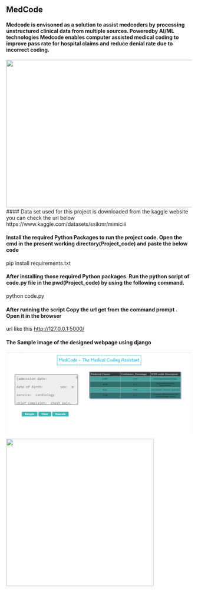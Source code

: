 ## MedCode
#### Medcode is envisoned as a solution to assist medcoders by processing unstructured clinical data from multiple sources. Poweredby AI/ML technologies Medcode enables computer assisted medical coding to improve pass rate for hospital claims and reduce denial rate due to incorrect coding.


<img src="https://aics.asus.com/wp-content/uploads/2021/05/Miraico_editing2-05-1024x802.png" width="800" height="400">
#### Data set used for this project is downloaded from the kaggle website you can check the url below
https://www.kaggle.com/datasets/ssikmr/mimiciii

#### Install the required Python Packages to run the project code. Open the cmd in the present working directory(Project_code) and paste the below code
pip install requirements.txt

####  After installing those required Python packages. Run the python script of code.py file in the pwd(Project_code) by using the following command.
python code.py

####  After running the script Copy the url get from the command prompt . Open it in the browser
url like this http://127.0.0.1:5000/ 



####  The Sample image of the designed webpage using django


<img src="Sample_webpage_pic.png" >


<img src="https://www.pinclipart.com/picdir/middle/522-5226450_transparent-thank-you-clipart-thank-you-nhs-poster.png" width="400" height="400">

